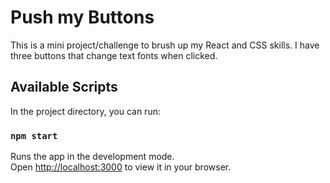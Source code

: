 # Push my Buttons

This is a mini project/challenge to brush up my React and CSS skills. I have three buttons that change text fonts when clicked.

## Available Scripts

In the project directory, you can run:

### `npm start`

Runs the app in the development mode.\
Open [http://localhost:3000](http://localhost:3000) to view it in your browser.

